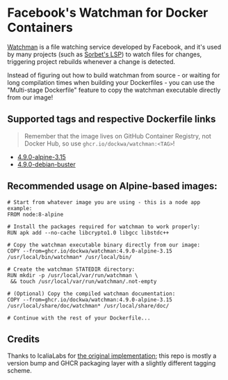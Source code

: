 # Facebook's Watchman for Docker Containers

[Watchman](https://facebook.github.io/watchman/) is a file watching service
developed by Facebook, and it's used by many projects (such as [Sorbet's
LSP](https://sorbet.org)) to watch files for changes, triggering project
rebuilds whenever a change is detected.

Instead of figuring out how to build watchman from source - or waiting for long
compilation times when building your Dockerfiles - you can use the "Multi-stage
Dockerfile" feature to copy the watchman executable directly from our image!

## Supported tags and respective Dockerfile links

> Remember that the image lives on GitHub Container Registry, not Docker Hub,
> so use `ghcr.io/dockwa/watchman:<TAG>`!

- [4.9.0-alpine-3.15](https://github.com/dockwa/docker-watchman/blob/master/alpine/3.15/Dockerfile)
- [4.9.0-debian-buster](https://github.com/dockwa/docker-watchman/blob/master/debian/buster/Dockerfile)

## Recommended usage on Alpine-based images:

```
# Start from whatever image you are using - this is a node app example:
FROM node:8-alpine

# Install the packages required for watchman to work properly:
RUN apk add --no-cache libcrypto1.0 libgcc libstdc++

# Copy the watchman executable binary directly from our image:
COPY --from=ghcr.io/dockwa/watchman:4.9.0-alpine-3.15 /usr/local/bin/watchman* /usr/local/bin/

# Create the watchman STATEDIR directory:
RUN mkdir -p /usr/local/var/run/watchman \
 && touch /usr/local/var/run/watchman/.not-empty

# (Optional) Copy the compiled watchman documentation:
COPY --from=ghcr.io/dockwa/watchman:4.9.0-alpine-3.15 /usr/local/share/doc/watchman* /usr/local/share/doc/

# Continue with the rest of your Dockerfile...
```

## Credits

Thanks to IcaliaLabs for [the original
implementation](https://github.com/IcaliaLabs/docker-watchman); this repo is
mostly a version bump and GHCR packaging layer with a slightly different
tagging scheme.
